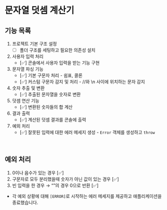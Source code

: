 # 문자열 덧셈 계산기

## 기능 목록

1. 프로젝트 기본 구조 설정
    - [ ] 폴더 구조를 세팅하고 필요한 의존성 설치
2. 사용자 입력 처리
    - [✅] 콘솔에서 사용자 입력을 받는 기능 구현
3. 문자열 파싱 기능
    - [✅] 기본 구문자 처리 - 쉼표, 콜론
    - [✅] 커스텀 구문자 감지 및 처리 - //와 \n 사이에 위치하는 문자 감지
4. 숫자 추출 및 변환
    - [✅] 추출된 문자열을 숫자로 변환
5. 덧셈 연산 기능
    - [✅] 변환된 숫자들의 합 계산
6. 결과 출력
    - [✅] 계산된 덧셈 결과를 콘솔에 출력
7. 예외 처리
    - [✅] 잘못된 입력에 대한 에러 메세지 생성 - `Error` 객체를 생성하고 `throw`

<br/>

## 예외 처리

1. 0이나 음수가 있는 경우 [✅]
2. 구문자로 모두 분리했을때 숫자가 아닌 값이 있는 경우 [✅]
3. 빈 입력을 한 경우 → “”의 경우 0으로 반환 [✅]

-   각 예외 상황에 대해 `[ERROR]`로 시작하는 에러 메세지를 제공하고 애플리케이션을 종료했습니다.

<br/>
